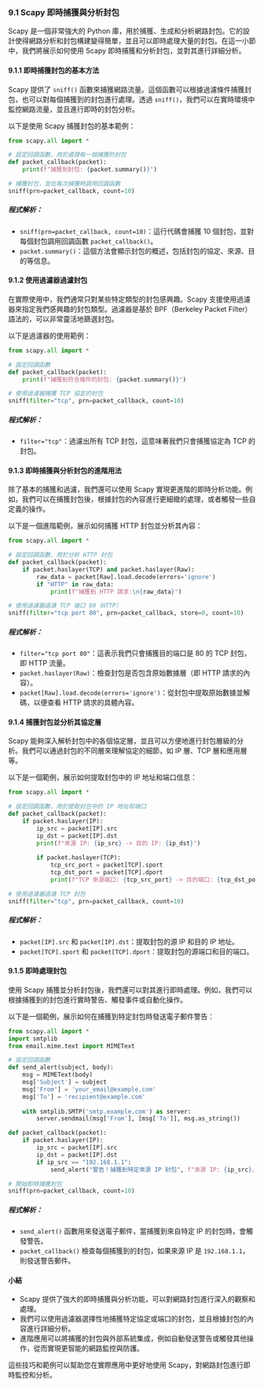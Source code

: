 ### **9.1 Scapy 即時捕獲與分析封包**

Scapy 是一個非常強大的 Python 庫，用於捕獲、生成和分析網路封包。它的設計使得網路分析和封包構建變得簡單，並且可以即時處理大量的封包。在這一小節中，我們將展示如何使用 Scapy 即時捕獲和分析封包，並對其進行詳細分析。

#### **9.1.1 即時捕獲封包的基本方法**

Scapy 提供了 `sniff()` 函數來捕獲網路流量。這個函數可以根據過濾條件捕獲封包，也可以對每個捕獲到的封包進行處理。透過 `sniff()`，我們可以在實時環境中監控網路流量，並且進行即時的封包分析。

以下是使用 Scapy 捕獲封包的基本範例：

```python
from scapy.all import *

# 設定回調函數，用於處理每一個捕獲的封包
def packet_callback(packet):
    print(f"捕獲到封包: {packet.summary()}")

# 捕獲封包，並在每次捕獲時調用回調函數
sniff(prn=packet_callback, count=10)
```

##### **程式解析**：
- `sniff(prn=packet_callback, count=10)`：這行代碼會捕獲 10 個封包，並對每個封包調用回調函數 `packet_callback()`。
- `packet.summary()`：這個方法會顯示封包的概述，包括封包的協定、來源、目的等信息。

#### **9.1.2 使用過濾器過濾封包**

在實際使用中，我們通常只對某些特定類型的封包感興趣。Scapy 支援使用過濾器來指定我們感興趣的封包類型。過濾器是基於 BPF（Berkeley Packet Filter）語法的，可以非常靈活地篩選封包。

以下是過濾器的使用範例：

```python
from scapy.all import *

# 設定回調函數
def packet_callback(packet):
    print(f"捕獲到符合條件的封包: {packet.summary()}")

# 使用過濾器捕獲 TCP 協定的封包
sniff(filter="tcp", prn=packet_callback, count=10)
```

##### **程式解析**：
- `filter="tcp"`：過濾出所有 TCP 封包，這意味著我們只會捕獲協定為 TCP 的封包。

#### **9.1.3 即時捕獲與分析封包的進階用法**

除了基本的捕獲和過濾，我們還可以使用 Scapy 實現更進階的即時分析功能。例如，我們可以在捕獲封包後，根據封包的內容進行更細緻的處理，或者觸發一些自定義的操作。

以下是一個進階範例，展示如何捕獲 HTTP 封包並分析其內容：

```python
from scapy.all import *

# 設定回調函數，用於分析 HTTP 封包
def packet_callback(packet):
    if packet.haslayer(TCP) and packet.haslayer(Raw):
        raw_data = packet[Raw].load.decode(errors='ignore')
        if "HTTP" in raw_data:
            print(f"捕獲到 HTTP 請求:\n{raw_data}")

# 使用過濾器過濾 TCP 端口 80（HTTP）
sniff(filter="tcp port 80", prn=packet_callback, store=0, count=10)
```

##### **程式解析**：
- `filter="tcp port 80"`：這表示我們只會捕獲目的端口是 80 的 TCP 封包，即 HTTP 流量。
- `packet.haslayer(Raw)`：檢查封包是否包含原始數據層（即 HTTP 請求的內容）。
- `packet[Raw].load.decode(errors='ignore')`：從封包中提取原始數據並解碼，以便查看 HTTP 請求的具體內容。

#### **9.1.4 捕獲封包並分析其協定層**

Scapy 能夠深入解析封包中的各個協定層，並且可以方便地進行封包層級的分析。我們可以通過封包的不同層來理解協定的細節，如 IP 層、TCP 層和應用層等。

以下是一個範例，展示如何提取封包中的 IP 地址和端口信息：

```python
from scapy.all import *

# 設定回調函數，用於提取封包中的 IP 地址和端口
def packet_callback(packet):
    if packet.haslayer(IP):
        ip_src = packet[IP].src
        ip_dst = packet[IP].dst
        print(f"來源 IP: {ip_src} -> 目的 IP: {ip_dst}")
        
        if packet.haslayer(TCP):
            tcp_src_port = packet[TCP].sport
            tcp_dst_port = packet[TCP].dport
            print(f"TCP 來源端口: {tcp_src_port} -> 目的端口: {tcp_dst_port}")

# 使用過濾器過濾 TCP 封包
sniff(filter="tcp", prn=packet_callback, count=10)
```

##### **程式解析**：
- `packet[IP].src` 和 `packet[IP].dst`：提取封包的源 IP 和目的 IP 地址。
- `packet[TCP].sport` 和 `packet[TCP].dport`：提取封包的源端口和目的端口。

#### **9.1.5 即時處理封包**

使用 Scapy 捕獲並分析封包後，我們還可以對其進行即時處理。例如，我們可以根據捕獲到的封包進行實時警告、觸發事件或自動化操作。

以下是一個範例，展示如何在捕獲到特定封包時發送電子郵件警告：

```python
from scapy.all import *
import smtplib
from email.mime.text import MIMEText

# 設定回調函數
def send_alert(subject, body):
    msg = MIMEText(body)
    msg['Subject'] = subject
    msg['From'] = 'your_email@example.com'
    msg['To'] = 'recipient@example.com'
    
    with smtplib.SMTP('smtp.example.com') as server:
        server.sendmail(msg['From'], [msg['To']], msg.as_string())

def packet_callback(packet):
    if packet.haslayer(IP):
        ip_src = packet[IP].src
        ip_dst = packet[IP].dst
        if ip_src == "192.168.1.1":
            send_alert("警告！捕獲到特定來源 IP 封包", f"來源 IP: {ip_src}，目的 IP: {ip_dst}")

# 開始即時捕獲封包
sniff(prn=packet_callback, count=10)
```

##### **程式解析**：
- `send_alert()` 函數用來發送電子郵件，當捕獲到來自特定 IP 的封包時，會觸發警告。
- `packet_callback()` 檢查每個捕獲到的封包，如果來源 IP 是 `192.168.1.1`，則發送警告郵件。

#### **小結**

- Scapy 提供了強大的即時捕獲與分析功能，可以對網路封包進行深入的觀察和處理。
- 我們可以使用過濾器選擇性地捕獲特定協定或端口的封包，並且根據封包的內容進行詳細分析。
- 進階應用可以將捕獲的封包與外部系統集成，例如自動發送警告或觸發其他操作，從而實現更智能的網路監控與防護。

這些技巧和範例可以幫助您在實際應用中更好地使用 Scapy，對網路封包進行即時監控和分析。